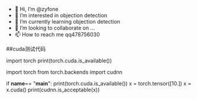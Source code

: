 - 👋 Hi, I’m @zyfone
- 👀 I’m interested in objection detection
- 🌱 I’m currently learning objection detection
- 💞️ I’m looking to collaborate on ...
- 📫 How to reach me qq478756030

##cuda测试代码

import torch
print(torch.cuda.is_available())

import torch
from torch.backends import cudnn

if __name__== "__main__":
     print(torch.cuda.is_available())
     x =  torch.tensor([10.])
     x = x.cuda()
     print(cudnn.is_acceptable(x)) 
<!---
zyfone/zyfone is a ✨ special ✨ repository because its `README.md` (this file) appears on your GitHub profile.
You can click the Preview link to take a look at your changes.
--->
